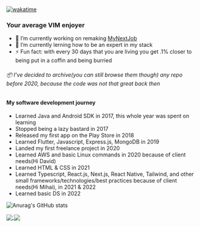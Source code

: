 [![wakatime](https://wakatime.com/badge/user/d9fc58a0-4af0-4bfa-99d8-8f074ec31c95.svg)](https://wakatime.com/@d9fc58a0-4af0-4bfa-99d8-8f074ec31c95)
### Your average VIM enjoyer

- 🔭 I’m currently working on remaking [MyNextJob](mynextjob.ro)
- 🌱 I’m currently lerning how to be an expert in my stack
- ⚡ Fun fact: with every 30 days that you are living you get .1% closer to being put in a coffin and being burried

###### 📦 I've decided to archive(you can still browse them though) any repo before 2020, because the code was not that great back then

#### My software development journey
- Learned Java and Android SDK in 2017, this whole year was spent on learning
- Stopped being a lazy bastard in 2017
- Released my first app on the Play Store in 2018
- Learned Flutter, Javascript, Express.js, MongoDB in 2019
- Landed my first freelance project in 2020
- Learned AWS and basic Linux commands in 2020 because of client needs(Hi David)
- Learned HTML & CSS in 2021
- Learned Typescript, React.js, Next.js, React Native, Tailwind, and other small frameworks/technologies/best practices because of client needs(Hi Mihai), in 2021 & 2022
- Learned basic DS in 2022

![Anurag's GitHub stats](https://github-readme-stats.vercel.app/api?username=toto1384&show_icons=true&hide=prs)
  
<a href="https://github.com/anuraghazra/github-readme-stats">
  <img align="center" src="https://github-readme-stats.vercel.app/api/top-langs/?username=toto1384&layout=compact" />
</a>
<a href="https://github.com/anuraghazra/convoychat">
  <img align="center" src="https://github-readme-stats.vercel.app/api/wakatime?username=toto1384" />
</a>

